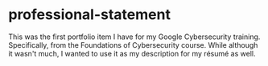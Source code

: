 # professional-statement
This was the first portfolio item I have for my Google Cybersecurity training. Specifically, from the Foundations of Cybersecurity course. While although it wasn't much, I wanted to use it as my description for my résumé as well.
